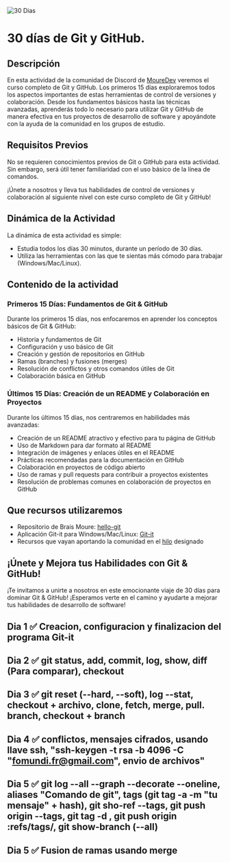 
![30 Dias](https://github.com/kontroldev/30dias-git-github/assets/75795616/2361c075-218b-471a-9924-36be3867f6f4)

# 30 días de Git y GitHub.

## Descripción

En esta actividad de la comunidad de Discord de [MoureDev](https://discord.com/invite/mouredev) veremos el curso completo de Git y GitHub.
Los primeros 15 días exploraremos todos los aspectos importantes de estas herramientas de control de versiones y colaboración. Desde los fundamentos básicos hasta las técnicas avanzadas, aprenderás todo lo necesario para utilizar Git y GitHub de manera efectiva en tus proyectos de desarrollo de software y apoyándote con la ayuda de la comunidad en los grupos de estudio.

## Requisitos Previos

No se requieren conocimientos previos de Git o GitHub para esta actividad. Sin embargo, será útil tener familiaridad con el uso básico de la línea de comandos.

¡Únete a nosotros y lleva tus habilidades de control de versiones y colaboración al siguiente nivel con este curso completo de Git y GitHub!

## Dinámica de la Actividad

La dinámica de esta actividad es simple:

- Estudia todos los días 30 minutos, durante un período de 30 días.
- Utiliza las herramientas con las que te sientas más cómodo para trabajar (Windows/Mac/Linux).

## Contenido de la actividad

### Primeros 15 Días: Fundamentos de Git & GitHub

Durante los primeros 15 días, nos enfocaremos en aprender los conceptos básicos de Git & GitHub:

- Historia y fundamentos de Git
- Configuración y uso básico de Git
- Creación y gestión de repositorios en GitHub
- Ramas (branches) y fusiones (merges)
- Resolución de conflictos y otros comandos útiles de Git
- Colaboración básica en GitHub

### Últimos 15 Días: Creación de un README y Colaboración en Proyectos

Durante los últimos 15 días, nos centraremos en habilidades más avanzadas:

- Creación de un README atractivo y efectivo para tu página de GitHub
- Uso de Markdown para dar formato al README
- Integración de imágenes y enlaces útiles en el README
- Prácticas recomendadas para la documentación en GitHub
- Colaboración en proyectos de código abierto
- Uso de ramas y pull requests para contribuir a proyectos existentes
- Resolución de problemas comunes en colaboración de proyectos en GitHub

## Que recursos utilizaremos
- Repositorio de Brais Moure: [hello-git](https://github.com/mouredev/hello-git)
- Aplicación Git-it para Windows/Mac/Linux: [Git-it](https://github.com/jlord/git-it-electron)
- Recursos que vayan aportando la comunidad en el [hilo](https://discord.com/channels/729672926432985098/1221229403347095632)
 designado

## ¡Únete y Mejora tus Habilidades con Git & GitHub!

¡Te invitamos a unirte a nosotros en este emocionante viaje de 30 días para dominar Git & GitHub! ¡Esperamos verte en el camino y ayudarte a mejorar tus habilidades de desarrollo de software!


## Dia 1 ✅ Creacion, configuracion y finalizacion del programa Git-it
## Dia 2 ✅ git  status, add, commit, log, show, diff <codigo1> <codigo2> (Para comparar), checkout
## Dia 3 ✅ git  reset <version> (--hard, --soft), log --stat, checkout <version> + archivo, clone, fetch, merge, pull. branch, checkout + branch
## Dia 4 ✅ conflictos, mensajes cifrados, usando llave ssh, "ssh-keygen -t rsa -b 4096 -C "fomundi.fr@gmail.com", envio de archivos"
## Dia 5 ✅ git log --all --graph --decorate --oneline, aliases <comandoCustom> "Comando de git", tags (git tag -a <tagAPoner> -m "tu mensaje" + hash), git sho-ref --tags, git push origin --tags, git tag -d <tag>, git push origin :refs/tags/<tuTag>, git show-branch (--all)
## Dia 5 ✅ Fusion de ramas usando merge
